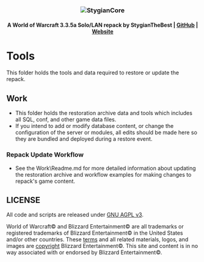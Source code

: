 ### <p align="center">![StygianCore](https://stygianthebest.github.io/assets/img/logo/world_of_stygiancore.png "StygianCore")</p>

#### <p align="center"> A World of Warcraft 3.3.5a Solo/LAN repack by StygianTheBest | [GitHub](https://github.com/StygianTheBest) | [Website](http://stygianthebest.github.io)</p>

# Tools

This folder holds the tools and data required to restore or update the repack.

## Work

- This folder holds the restoration archive data and tools which includes all SQL, conf, and other game data files.
- If you intend to add or modify database content, or change the configuration of the server or modules, all edits should be made here so they are bundled and deployed during a restore event.

### Repack Update Workflow

- See the Work\Readme.md for more detailed information about updating the restoration archive and workflow examples for making changes to repack's game content.

## LICENSE

All code and scripts are released under [GNU AGPL v3](https://stygianthebest.github.io/license/).

World of Warcraft© and Blizzard Entertainment© are all trademarks or registered trademarks of Blizzard Entertainment© in the United States and/or other countries. These [terms](http://us.blizzard.com/en-us/company/about/legal-faq.html) and all related materials, logos, and images are [copyright](http://us.blizzard.com/en-us/company/about/copyrightnotices.html) Blizzard Entertainment©. This site and content is in no way associated with or endorsed by Blizzard Entertainment©.